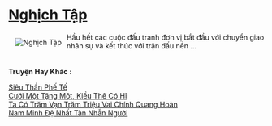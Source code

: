 <a href="https://truyentiki.com/nghich-tap.33784/" title="Nghịch Tập"><h1>Nghịch Tập</h1></a><div style="display:table"><img align="right" style="float: left; padding: 10px;" src="https://truyentiki.com/a/img/str/src/33784.jpg" alt="Nghịch Tập">Hầu hết các cuộc đấu tranh đơn vị bắt đầu với chuyển giao nhân sự và kết thúc với trận đấu nền ...</div><p><br><b>Truyện Hay Khác :</b></p><a href="https://truyentiki.com/sieu-than-phe-te.33783/" alt="Siêu Thần Phế Tế">Siêu Thần Phế Tế</a><br/><a href="https://github.com/nownovels/top500/tree/master/truyenhay/33887/" alt="Cưới Một Tặng Một, Kiều Thê Có Hỉ">Cưới Một Tặng Một, Kiều Thê Có Hỉ</a><br/><a href="https://github.com/nownovels/top500/tree/master/truyenhay/33742/" alt="Ta Có Trăm Vạn Trăm Triệu Vai Chính Quang Hoàn">Ta Có Trăm Vạn Trăm Triệu Vai Chính Quang Hoàn</a><br/><a href="https://github.com/nownovels/top500/tree/master/truyenhay/33911/" alt="Nam Minh Đệ Nhất Tàn Nhẫn Người">Nam Minh Đệ Nhất Tàn Nhẫn Người</a><br/>